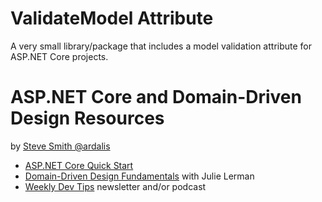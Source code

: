 # ValidateModel Attribute
A very small library/package that includes a model validation attribute for ASP.NET Core projects.

# ASP.NET Core and Domain-Driven Design Resources

by [Steve Smith @ardalis](https://twitter.com/ardalis)

- [ASP.NET Core Quick Start](http://aspnetcorequickstart.com)
- [Domain-Driven Design Fundamentals](http://bit.ly/ddd-fundamentals) with Julie Lerman
- [Weekly Dev Tips](http://ardalis.com/tips) newsletter and/or podcast
